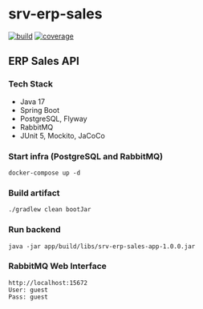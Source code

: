 # srv-erp-sales
[![build](https://github.com/schambeck/srv-erp-sales/actions/workflows/gradle.yml/badge.svg)](https://github.com/schambeck/srv-erp-sales/actions/workflows/gradle.yml)
[![coverage](https://sonarcloud.io/api/project_badges/measure?project=schambeck_srv-erp-sales&metric=coverage)](https://sonarcloud.io/summary/new_code?id=schambeck_srv-erp-sales)

## ERP Sales API

### Tech Stack

- Java 17
- Spring Boot
- PostgreSQL, Flyway
- RabbitMQ
- JUnit 5, Mockito, JaCoCo

### Start infra (PostgreSQL and RabbitMQ)

    docker-compose up -d

### Build artifact

    ./gradlew clean bootJar

### Run backend

    java -jar app/build/libs/srv-erp-sales-app-1.0.0.jar

### RabbitMQ Web Interface

    http://localhost:15672
    User: guest
    Pass: guest

